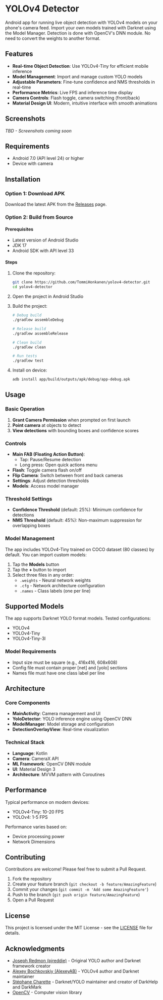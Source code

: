 # YOLOv4 Detector

Android app for running live object detection with YOLOv4 models on your phone's camera feed. Import your own models trained with Darknet using the Model Manager. Detection is done with OpenCV's DNN module. No need to convert the weights to another format.

## Features

- **Real-time Object Detection**: Use YOLOv4-Tiny for efficient mobile inference
- **Model Management**: Import and manage custom YOLO models
- **Adjustable Parameters**: Fine-tune confidence and NMS thresholds in real-time
- **Performance Metrics**: Live FPS and inference time display
- **Camera Controls**: Flash toggle, camera switching (front/back)
- **Material Design UI**: Modern, intuitive interface with smooth animations

## Screenshots

*TBD - Screenshots coming soon*

## Requirements

- Android 7.0 (API level 24) or higher
- Device with camera

## Installation

### Option 1: Download APK

Download the latest APK from the [Releases](https://github.com/TommiHonkanen/yolov4-detector/releases) page.

### Option 2: Build from Source

#### Prerequisites
- Latest version of Android Studio
- JDK 17
- Android SDK with API level 33

#### Steps

1. Clone the repository:
   ```bash
   git clone https://github.com/TommiHonkanen/yolov4-detector.git
   cd yolov4-detector
   ```

2. Open the project in Android Studio

3. Build the project:
   ```bash
   # Debug build
   ./gradlew assembleDebug
   
   # Release build
   ./gradlew assembleRelease
   
   # Clean build
   ./gradlew clean
   
   # Run tests
   ./gradlew test
   ```

4. Install on device:
   ```bash
   adb install app/build/outputs/apk/debug/app-debug.apk
   ```
   
## Usage

### Basic Operation

1. **Grant Camera Permission** when prompted on first launch
2. **Point camera** at objects to detect
3. **View detections** with bounding boxes and confidence scores

### Controls

- **Main FAB (Floating Action Button)**:
  - Tap: Pause/Resume detection
  - Long press: Open quick actions menu
- **Flash**: Toggle camera flash on/off
- **Flip Camera**: Switch between front and back cameras
- **Settings**: Adjust detection thresholds
- **Models**: Access model manager

### Threshold Settings

- **Confidence Threshold** (default: 25%): Minimum confidence for detections
- **NMS Threshold** (default: 45%): Non-maximum suppression for overlapping boxes

### Model Management

The app includes YOLOv4-Tiny trained on COCO dataset (80 classes) by default. You can import custom models:

1. Tap the **Models** button
2. Tap the **+** button to import
3. Select three files in any order:
   - `.weights` - Neural network weights
   - `.cfg` - Network architecture configuration  
   - `.names` - Class labels (one per line)

## Supported Models

The app supports Darknet YOLO format models. Tested configurations:

- YOLOv4
- YOLOv4-Tiny
- YOLOv4-Tiny-3l

### Model Requirements

- Input size must be square (e.g., 416x416, 608x608)
- Config file must contain proper [net] and [yolo] sections
- Names file must have one class label per line

## Architecture

### Core Components

- **MainActivity**: Camera management and UI
- **YoloDetector**: YOLO inference engine using OpenCV DNN
- **ModelManager**: Model storage and configuration
- **DetectionOverlayView**: Real-time visualization

### Technical Stack

- **Language**: Kotlin
- **Camera**: CameraX API
- **ML Framework**: OpenCV DNN module
- **UI**: Material Design 3
- **Architecture**: MVVM pattern with Coroutines

## Performance

Typical performance on modern devices:
- YOLOv4-Tiny: 10-20 FPS
- YOLOv4: 1-5 FPS

Performance varies based on:
- Device processing power
- Network Dimensions

## Contributing

Contributions are welcome! Please feel free to submit a Pull Request.

1. Fork the repository
2. Create your feature branch (`git checkout -b feature/AmazingFeature`)
3. Commit your changes (`git commit -m 'Add some AmazingFeature'`)
4. Push to the branch (`git push origin feature/AmazingFeature`)
5. Open a Pull Request

## License

This project is licensed under the MIT License - see the [LICENSE](LICENSE) file for details.

## Acknowledgments

- [Joseph Redmon (pjreddie)](https://pjreddie.com/) - Original YOLO author and Darknet framework creator
- [Alexey Bochkovskiy (AlexeyAB)](https://github.com/AlexeyAB/darknet) - YOLOv4 author and Darknet maintainer
- [Stéphane Charette](https://www.ccoderun.ca/darknet/) - Darknet/YOLO maintainer and creator of DarkHelp and DarkMark
- [OpenCV](https://opencv.org/) - Computer vision library
